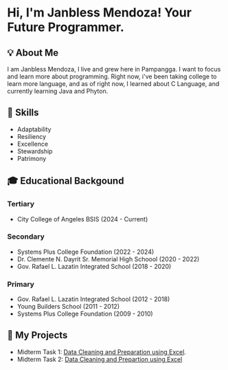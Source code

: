 # Hi, I'm Janbless Mendoza! Your Future Programmer.

## 💡 About Me

  I am Janbless Mendoza, I live and grew here in Pampangga. I want to focus and learn more about programming. Right now, i've been taking college to learn more language, and as of right now, I learned about C Language, and currently learning Java and Phyton.

## 💪 Skills

- Adaptability                    
- Resiliency
- Excellence
- Stewardship
- Patrimony

## 🎓 Educational Backgound

### Tertiary
- City College of Angeles BSIS (2024 - Current)
 
### Secondary 
- Systems Plus College Foundation (2022 - 2024)
- Dr. Clemente N. Dayrit Sr. Memorial High Schoool (2020 - 2022)
- Gov. Rafael L. Lazatin Integrated School (2018 - 2020)
 
### Primary
- Gov. Rafael L. Lazatin Integrated School (2012 - 2018)
- Young Builders School (2011 - 2012)
- Systems Plus College Foundation (2009 - 2010)

## 📖 My Projects

- Midterm Task 1: [Data Cleaning and Preparation using Excel](Midterm&Task&1/task1.md).
- Midterm Task 2: [Data Cleaning and Prepartion using Excel](Midterm%task%201)



<!--
**joshmadakor1/joshmadakor1** is a ✨ _special_ ✨ repository because its `README.md` (this file) appears on your GitHub profile.

Here are some ideas to get you started:

- 🔭 I’m currently working on ...
- 🌱 I’m currently learning ...
- 👯 I’m looking to collaborate on ...
- 🤔 I’m looking for help with ...
- 💬 Ask me about ...
- 📫 How to reach me: ...
- 😄 Pronouns: ...
- ⚡ Fun fact: ...
-->
